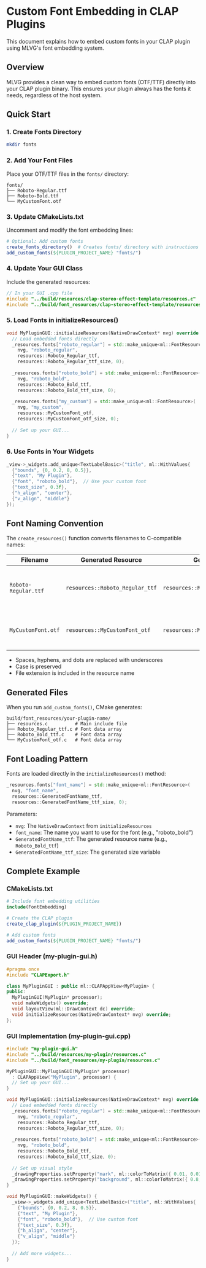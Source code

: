 # Custom Font Embedding in CLAP Plugins

This document explains how to embed custom fonts in your CLAP plugin using MLVG's font embedding system.

## Overview

MLVG provides a clean way to embed custom fonts (OTF/TTF) directly into your CLAP plugin binary. This ensures your plugin always has the fonts it needs, regardless of the host system.

## Quick Start

### 1. Create Fonts Directory

```bash
mkdir fonts
```

### 2. Add Your Font Files

Place your OTF/TTF files in the `fonts/` directory:

```
fonts/
├── Roboto-Regular.ttf
├── Roboto-Bold.ttf
└── MyCustomFont.otf
```

### 3. Update CMakeLists.txt

Uncomment and modify the font embedding lines:

```cmake
# Optional: Add custom fonts
create_fonts_directory()  # Creates fonts/ directory with instructions
add_custom_fonts(${PLUGIN_PROJECT_NAME} "fonts/")
```

### 4. Update Your GUI Class

Include the generated resources:

```cpp
// In your GUI .cpp file
#include "../build/resources/clap-stereo-effect-template/resources.c"
#include "../build/font_resources/clap-stereo-effect-template/resources.c"
```

### 5. Load Fonts in initializeResources()

```cpp
void MyPluginGUI::initializeResources(NativeDrawContext* nvg) override {
  // Load embedded fonts directly
  _resources.fonts["roboto_regular"] = std::make_unique<ml::FontResource>(
    nvg, "roboto_regular", 
    resources::Roboto_Regular_ttf, 
    resources::Roboto_Regular_ttf_size, 0);
  
  _resources.fonts["roboto_bold"] = std::make_unique<ml::FontResource>(
    nvg, "roboto_bold", 
    resources::Roboto_Bold_ttf, 
    resources::Roboto_Bold_ttf_size, 0);
  
  _resources.fonts["my_custom"] = std::make_unique<ml::FontResource>(
    nvg, "my_custom", 
    resources::MyCustomFont_otf, 
    resources::MyCustomFont_otf_size, 0);
  
  // Set up your GUI...
}
```

### 6. Use Fonts in Your Widgets

```cpp
_view->_widgets.add_unique<TextLabelBasic>("title", ml::WithValues{
  {"bounds", {0, 0.2, 8, 0.5}},
  {"text", "My Plugin"},
  {"font", "roboto_bold"},  // Use your custom font
  {"text_size", 0.3f},
  {"h_align", "center"},
  {"v_align", "middle"}
});
```

## Font Naming Convention

The `create_resources()` function converts filenames to C-compatible names:

| Filename | Generated Resource | Generated Size | Usage |
|----------|-------------------|----------------|-------|
| `Roboto-Regular.ttf` | `resources::Roboto_Regular_ttf` | `resources::Roboto_Regular_ttf_size` | `_resources.fonts["roboto_regular"] = std::make_unique<ml::FontResource>(nvg, "roboto_regular", resources::Roboto_Regular_ttf, resources::Roboto_Regular_ttf_size, 0);` |
| `MyCustomFont.otf` | `resources::MyCustomFont_otf` | `resources::MyCustomFont_otf_size` | `_resources.fonts["my_custom"] = std::make_unique<ml::FontResource>(nvg, "my_custom", resources::MyCustomFont_otf, resources::MyCustomFont_otf_size, 0);` |

- Spaces, hyphens, and dots are replaced with underscores
- Case is preserved
- File extension is included in the resource name

## Generated Files

When you run `add_custom_fonts()`, CMake generates:

```
build/font_resources/your-plugin-name/
├── resources.c          # Main include file
├── Roboto_Regular_ttf.c # Font data array
├── Roboto_Bold_ttf.c    # Font data array
└── MyCustomFont_otf.c   # Font data array
```

## Font Loading Pattern

Fonts are loaded directly in the `initializeResources()` method:

```cpp
_resources.fonts["font_name"] = std::make_unique<ml::FontResource>(
  nvg, "font_name", 
  resources::GeneratedFontName_ttf, 
  resources::GeneratedFontName_ttf_size, 0);
```

Parameters:
- `nvg`: The `NativeDrawContext` from `initializeResources`
- `font_name`: The name you want to use for the font (e.g., "roboto_bold")
- `GeneratedFontName_ttf`: The generated resource name (e.g., `Roboto_Bold_ttf`)
- `GeneratedFontName_ttf_size`: The generated size variable

## Complete Example

### CMakeLists.txt
```cmake
# Include font embedding utilities
include(FontEmbedding)

# Create the CLAP plugin
create_clap_plugin(${PLUGIN_PROJECT_NAME})

# Add custom fonts
add_custom_fonts(${PLUGIN_PROJECT_NAME} "fonts/")
```

### GUI Header (my-plugin-gui.h)
```cpp
#pragma once
#include "CLAPExport.h"

class MyPluginGUI : public ml::CLAPAppView<MyPlugin> {
public:
  MyPluginGUI(MyPlugin* processor);
  void makeWidgets() override;
  void layoutView(ml::DrawContext dc) override;
  void initializeResources(NativeDrawContext* nvg) override;
};
```

### GUI Implementation (my-plugin-gui.cpp)
```cpp
#include "my-plugin-gui.h"
#include "../build/resources/my-plugin/resources.c"
#include "../build/font_resources/my-plugin/resources.c"

MyPluginGUI::MyPluginGUI(MyPlugin* processor)
  : CLAPAppView("MyPlugin", processor) {
  // Set up your GUI...
}

void MyPluginGUI::initializeResources(NativeDrawContext* nvg) override {
  // Load embedded fonts directly
  _resources.fonts["roboto_regular"] = std::make_unique<ml::FontResource>(
    nvg, "roboto_regular", 
    resources::Roboto_Regular_ttf, 
    resources::Roboto_Regular_ttf_size, 0);
  
  _resources.fonts["roboto_bold"] = std::make_unique<ml::FontResource>(
    nvg, "roboto_bold", 
    resources::Roboto_Bold_ttf, 
    resources::Roboto_Bold_ttf_size, 0);
  
  // Set up visual style
  _drawingProperties.setProperty("mark", ml::colorToMatrix({ 0.01, 0.01, 0.01, 1.0 }));
  _drawingProperties.setProperty("background", ml::colorToMatrix({ 0.8, 0.8, 0.8, 1.0 }));
}

void MyPluginGUI::makeWidgets() {
  _view->_widgets.add_unique<TextLabelBasic>("title", ml::WithValues{
    {"bounds", {0, 0.2, 8, 0.5}},
    {"text", "My Plugin"},
    {"font", "roboto_bold"},  // Use custom font
    {"text_size", 0.3f},
    {"h_align", "center"},
    {"v_align", "middle"}
  });
  
  // Add more widgets...
}
```
